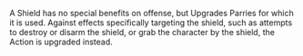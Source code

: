 A Shield has no special benefits on offense, but Upgrades Parries for which it is used. Against effects specifically targeting the shield, such as attempts to destroy or disarm the shield, or grab the character by the shield, the Action is upgraded instead.